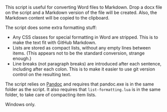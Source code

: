 This script is useful for converting Word files to Markdown. Drop a docx file on the script and a Markdown version of the file will be created. Also, the Markdown content will be copied to the clipboard.

The script does some extra formatting stuff:

* Any CSS classes for special formatting in Word are stripped. This is to make the text fit with GitHub Markdown.
* Lists are stored as compact lists, without any empty lines between items. (This appears not to be the standard conversion, strange enough.)
* Line breaks (not paragraph breaks) are introduced after each sentence, including after each colon. This is to make it easier to use git version control on the resulting text.

The script relies on [Pandoc](https://pandoc.org/) and requires that pandoc.exe is in the same folder as the script. It also requires that `list-formatting.lua` is in the same folder, to take care of compacting item lists.

Windows only.
